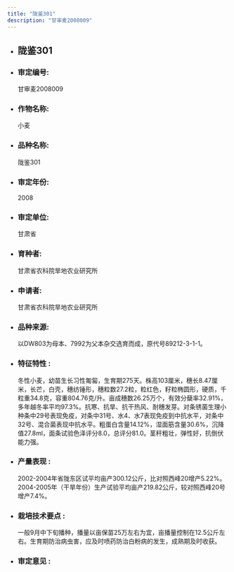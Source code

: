 ```yaml
---
title: "陇鉴301"
description: "甘审麦2008009"
---
```

* ## 陇鉴301
* ###  审定编号:  
   甘审麦2008009

*  ### 作物名称:  
   小麦

*   ###  品种名称: 
    陇鉴301

*   ### 审定年份: 
    2008

*   ### 审定单位:  
    甘肃省

*   ### 育种者:  
    甘肃省农科院旱地农业研究所

*   ### 申请者:  
    甘肃省农科院旱地农业研究所

*   ### 品种来源:  
    以DW803为母本、7992为父本杂交选育而成，原代号89212-3-1-1。

*   ### 特征特性 : 
    冬性小麦，幼苗生长习性匍匐，生育期275天。株高103厘米，穗长8.47厘米，长芒，白壳，穗纺锤形，穗粒数27.2粒，粒红色，籽粒椭圆形，硬质，千粒重34.8克，容重804.76克/升。亩成穗数26.25万个，有效分蘖率32.91%，多年越冬率平均97.3%。抗寒、抗旱、抗干热风、耐穗发芽。对条锈菌生理小种条中29号表现免疫，对条中31号、水4、水7表现免疫到中抗水平，对条中32号、混合菌表现中抗水平。粗蛋白含量14.12%，湿面筋含量30.6%，沉降值27.8ml，面条试验色泽评分8.0，总评分81.0。茎秆粗壮，弹性好，抗倒伏能力强。

*   ### 产量表现 : 
     2002-2004年省陇东区试平均亩产300.12公斤，比对照西峰20增产5.22%。2004-2005年（干旱年份）生产试验平均亩产219.82公斤，较对照西峰20号增产7.4%。

*   ### 栽培技术要点 : 
    一般9月中下旬播种，播量以亩保苗25万左右为宜，亩播量控制在12.5公斤左右。生育期防治病虫害，应及时喷药防治白粉病的发生，成熟期及时收获。

*   ### 审定意见 : 
    
